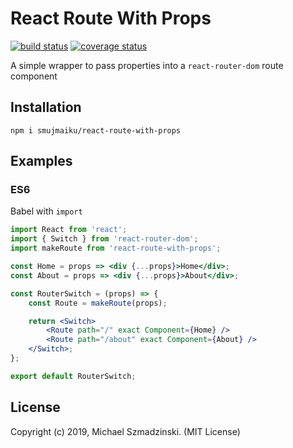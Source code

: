 # React Route With Props

[![build status][travis-image]][travis-url]
[![coverage status][codecov-image]][codecov-url]

A simple wrapper to pass properties into a `react-router-dom` route component

## Installation

`npm i smujmaiku/react-route-with-props`

## Examples

### ES6

Babel with `import`

```jsx
import React from 'react';
import { Switch } from 'react-router-dom';
import makeRoute from 'react-route-with-props';

const Home = props => <div {...props}>Home</div>;
const About = props => <div {...props}>About</div>;

const RouterSwitch = (props) => {
	const Route = makeRoute(props);

	return <Switch>
		<Route path="/" exact Component={Home} />
		<Route path="/about" exact Component={About} />
	</Switch>;
};

export default RouterSwitch;
```

## License

Copyright (c) 2019, Michael Szmadzinski. (MIT License)

[travis-image]: https://travis-ci.org/smujmaiku/react-route-with-props.svg?branch=master
[travis-url]: https://travis-ci.org/smujmaiku/react-route-with-props
[codecov-image]: https://coveralls.io/repos/github/smujmaiku/react-route-with-props/badge.svg
[codecov-url]: https://coveralls.io/github/smujmaiku/react-route-with-props
